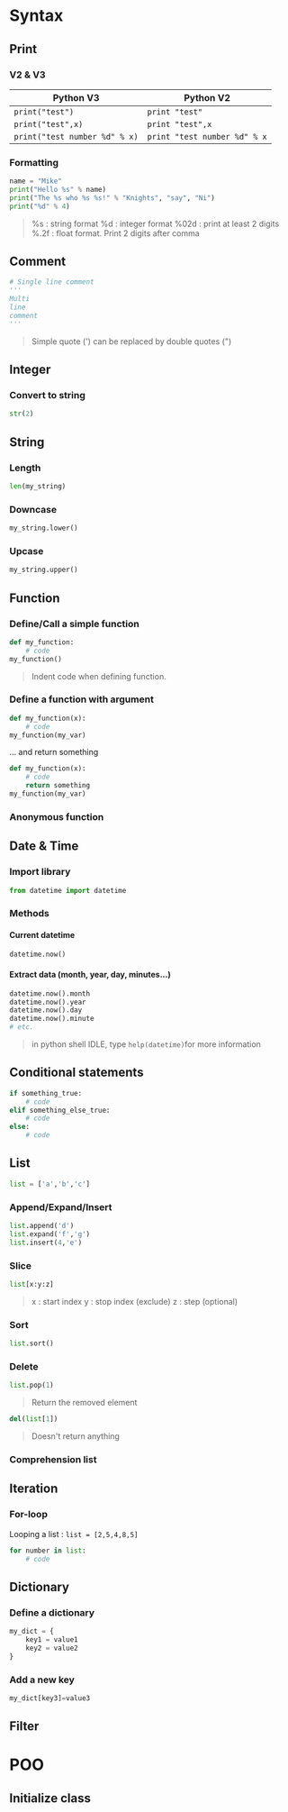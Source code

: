 # Syntax
## Print
### V2 & V3
Python V3 | Python V2
-------- | -----
`print("test")` | `print "test"`
`print("test",x)` | `print "test",x`
`print("test number %d" % x)` | `print "test number %d" % x`

### Formatting
```python
name = "Mike"
print("Hello %s" % name)
print("The %s who %s %s!" % "Knights", "say", "Ni")
print("%d" % 4)
```
> %s : string format
> %d : integer format
> %02d : print at least 2 digits
> %.2f : float format. Print 2 digits after comma
## Comment
```python
# Single line comment
''' 
Multi
line 
comment
'''
```
> Simple quote (') can be replaced by double quotes (")

## Integer
### Convert to string
```python
str(2)
```

## String
### Length
```python
len(my_string)
```
### Downcase
```python
my_string.lower()
```
### Upcase
```python
my_string.upper()
```




## Function
### Define/Call a simple function
```python
def my_function:
	# code
my_function()
```
> Indent code when defining function. 

### Define a function with argument
```python
def my_function(x):
	# code
my_function(my_var)
```
... and return something
```python
def my_function(x):
	# code
	return something
my_function(my_var)
```
### Anonymous function

## Date & Time
### Import library
```python
from datetime import datetime
```
### Methods
#### Current datetime
```python
datetime.now()
```
#### Extract data (month, year, day, minutes...)
```python
datetime.now().month
datetime.now().year
datetime.now().day
datetime.now().minute
# etc.
```
> in python shell IDLE, type `help(datetime)`for more information

## Conditional statements
```python
if something_true:
	# code
elif something_else_true:
	# code 
else:
	# code
```
## List
```python
list = ['a','b','c']
```
### Append/Expand/Insert
```python
list.append('d')
list.expand('f','g')
list.insert(4,'e')
```
### Slice
```python
list[x:y:z]
```
> x : start index
> y : stop index (exclude)
> z : step (optional)

### Sort
```python
list.sort()
```
### Delete
```python
list.pop(1)
```
> Return the removed element
```python
del(list[1])
```
> Doesn't return anything
### Comprehension list
## Iteration
### For-loop
Looping a list : `list = [2,5,4,8,5]`
```python
for number in list:
	# code
```
## Dictionary
### Define a dictionary
```python
my_dict = {
	key1 = value1
	key2 = value2
}
```
### Add a new key 
```python
my_dict[key3]=value3
```
## Filter

# POO
## Initialize class


<!--stackedit_data:
eyJoaXN0b3J5IjpbLTI2MTk2NzQ2LC0xOTUyMDYxMTM5LDE5NT
U0MDU3MTIsLTc5NjM2Mjk2MCwxMTIzNDA3ODYzLC04NjA4OTQ5
NzMsMTc3OTI0MTM3MCwtMjEwMTY3NzUxOCwxNjM4NTIwOTAsND
I0MjQzMjY3LDQ1NjgyNDU4NywtMzY2MDY1MjU0LC05MzY0MDUx
NTEsLTE1OTQxOTUxNDgsMTczOTU4MTI3MCwtMTM4NjMzOTI3NS
wtMjAzOTI4OTUxMSw5Nzk1NTE4MDgsLTU2MDgyMTI0MSwyNzY4
NzA1NTJdfQ==
-->